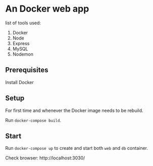 # An Docker web app
list of tools used:

1. Docker
2. Node
3. Express
4. MySQL
5. Nodemon

## Prerequisites

Install Docker

## Setup

For first time and whenever the Docker image needs to be rebuild.

Run `docker-compose build`. 

## Start

Run `docker-compose up` to create and start both `web` and `db` container. 

Check browser: http://localhost:3030/ 

